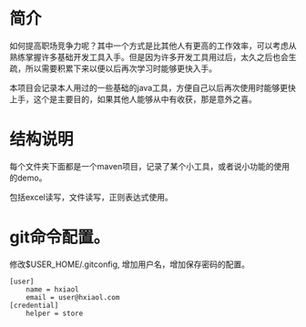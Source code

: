 # 简介

如何提高职场竞争力呢？其中一个方式是比其他人有更高的工作效率，可以考虑从熟练掌握许多基础开发工具入手。但是因为许多开发工具用过后，太久之后也会生疏，所以需要积累下来以便以后再次学习时能够更快入手。

本项目会记录本人用过的一些基础的java工具，方便自己以后再次使用时能够更快上手，这个是主要目的，如果其他人能够从中有收获，那是意外之喜。

# 结构说明

每个文件夹下面都是一个maven项目，记录了某个小工具，或者说小功能的使用的demo。

包括excel读写，文件读写，正则表达式使用。

# git命令配置。

修改$USER_HOME/.gitconfig, 增加用户名，增加保存密码的配置。
```
[user]
    name = hxiaol
    email = user@hxiaol.com
[credential]
    helper = store
```



